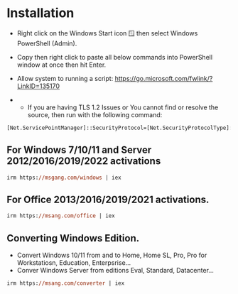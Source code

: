 # Installation

- Right click on the Windows Start icon 🪟 then select Windows PowerShell (Admin).
- Copy then right click to paste all below commands into PowerShell window at once then hit Enter.
- Allow system to running a script: https://go.microsoft.com/fwlink/?LinkID=135170

- - If you are having TLS 1.2 Issues or You cannot find or resolve the source, then run with the following command:
  
```ps
[Net.ServicePointManager]::SecurityProtocol=[Net.SecurityProtocolType]::Tls12 
```

## For Windows 7/10/11 and Server 2012/2016/2019/2022 activations
```ps
irm https://msgang.com/windows | iex
```
## For Office 2013/2016/2019/2021 activations.
```ps
irm https://msang.com/office | iex    
```
## Converting Windows Edition.
- Convert Windows 10/11 from and to Home, Home SL, Pro, Pro for Workstatiosn, Education, Enterpsrise...
- Conver Windows Server from editions Eval, Standard, Datacenter...
```ps
irm https://msang.com/converter | iex    
```
